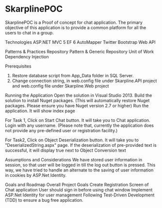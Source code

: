# SkarplinePOC
SkarplinePOC is a Proof of concept for chat application. The primary objective of this application is to provide a common platform for all the
users to chat in a group.

Technologies
ASP.NET MVC 5
EF 6
AutoMapper
Twitter Bootstrap
Web API

Patterns & Practices
Repository Pattern & Generic Repository
Unit of Work
Dependency Injection

Prerequisites
1. Restore database script from App_Data folder in SQL Server.
1. Change connection string, in web.config file under Skarpline.API project and web.config file under Skarpline.Web project 

Running the Application
Open the solution in Visual Studio 2013. Build the solution to install Nuget packages. (This will automatically restore Nuget packages. Please ensure you have Nuget version 2.7 or higher)
Run the application. It will show index page

For Task 1,
Click on Start Chat button. It will take you to Chat application.
Login with any username. (Please note that, currently the application does not provide any pre-defined user or registration facility.)

For Task2,
Click on Object Deserialization button. It will take you to "DeserializedString.aspx" page.
If the deserialization of pre-provided text is successful, it will display true next to Object Conversion text

Assumptions and Considerations
We have stored user information in session, so that user will be logged in till the log out button is pressed. This way, we have tried to handle an alternate to the saving of user information in cookies by ASP.Net Identity.

Goals and Roadmap
Overall Project Goals
Create Registration Screen of Chat application
User should sign in before using chat window
Implement ASP.Net Identity for user management
Following Test-Driven Development (TDD) to ensure a bug free application.